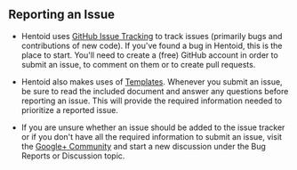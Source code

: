<!--  TODO: Make use of subreddit/Discuss instead of Google+ Community group to submit issues outside of GitHub-->## Reporting an Issue* Hentoid uses [GitHub Issue Tracking](https://github.com/AVnetWS/Hentoid/issues/) to track issues (primarily bugs and contributions of new code). If you've found a bug in Hentoid, this is the place to start. You'll need to create a (free) GitHub account in order to submit an issue, to comment on them or to create pull requests.* Hentoid also makes uses of [Templates](https://help.github.com/articles/helping-people-contribute-to-your-project/). Whenever you submit an issue, be sure to read the included document and answer any questions before reporting an issue. This will provide the required information needed to prioritize a reported issue.* If you are unsure whether an issue should be added to the issue tracker or if you don't have all the required information to submit an issue, visit the [Google+ Community](https://plus.google.com/communities/110496467189870321840) and start a new discussion under the Bug Reports or Discussion topic.
